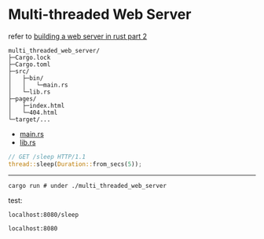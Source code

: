 # Multi-threaded Web Server
refer to [building a web server in rust part 2](https://youtu.be/1AamFJGAE8E?si=yCtsEJi_Lv8zUcY1)
```plain
multi_threaded_web_server/
├─Cargo.lock
├─Cargo.toml
├─src/
│   ├─bin/
│   │   └─main.rs
│   └─lib.rs
├─pages/
│   ├─index.html
│   └─404.html
└─target/...
```
- [main.rs](./src/bin/main.rs)
- [lib.rs](./src/lib.rs)
<!-- ```toml
# Cargo.toml
...
[dependencies]
``` -->
```rust
// GET /sleep HTTP/1.1
thread::sleep(Duration::from_secs(5));
```
---
```shell
cargo run # under ./multi_threaded_web_server
```
test:
```plain
localhost:8080/sleep
```
```plain
localhost:8080
```